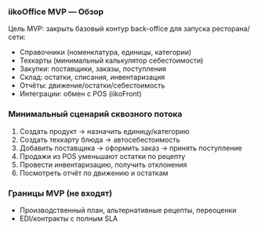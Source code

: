 ### iikoOffice MVP — Обзор

Цель MVP: закрыть базовый контур back-office для запуска ресторана/сети:
- Справочники (номенклатура, единицы, категории)
- Техкарты (минимальный калькулятор себестоимости)
- Закупки: поставщики, заказы, поступления
- Склад: остатки, списания, инвентаризация
- Отчёты: движение/остатки/себестоимость
- Интеграции: обмен с POS (iikoFront)

### Минимальный сценарий сквозного потока
1) Создать продукт → назначить единицу/категорию
2) Создать техкарту блюда → автосебестоимость
3) Добавить поставщика → оформить заказ → принять поступление
4) Продажи из POS уменьшают остатки по рецепту
5) Провести инвентаризацию, получить отклонения
6) Посмотреть отчёт по движению и остаткам

### Границы MVP (не входят)
- Производственный план, альтернативные рецепты, переоценки
- EDI/контракты с полным SLA

